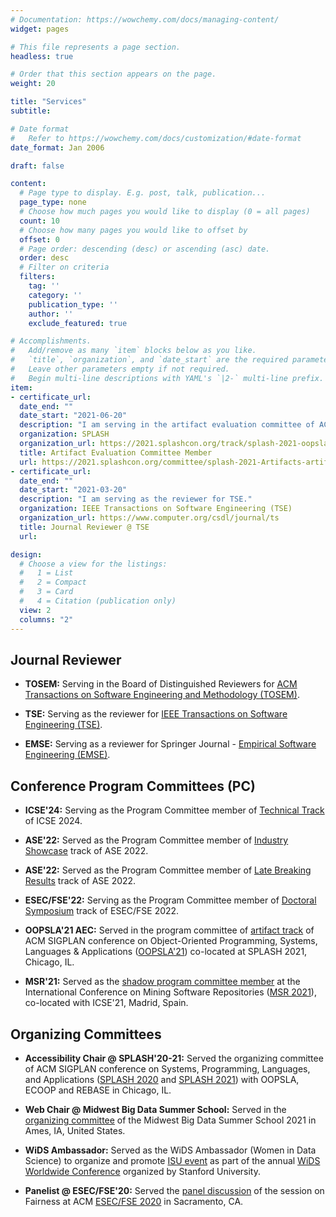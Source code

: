 ```yaml
---
# Documentation: https://wowchemy.com/docs/managing-content/
widget: pages

# This file represents a page section.
headless: true

# Order that this section appears on the page.
weight: 20

title: "Services"
subtitle:

# Date format
#   Refer to https://wowchemy.com/docs/customization/#date-format
date_format: Jan 2006

draft: false

content:
  # Page type to display. E.g. post, talk, publication...
  page_type: none
  # Choose how much pages you would like to display (0 = all pages)
  count: 10
  # Choose how many pages you would like to offset by
  offset: 0
  # Page order: descending (desc) or ascending (asc) date.
  order: desc
  # Filter on criteria
  filters:
    tag: ''
    category: ''
    publication_type: ''
    author: ''
    exclude_featured: true

# Accomplishments.
#   Add/remove as many `item` blocks below as you like.
#   `title`, `organization`, and `date_start` are the required parameters.
#   Leave other parameters empty if not required.
#   Begin multi-line descriptions with YAML's `|2-` multi-line prefix.
item:
- certificate_url:
  date_end: ""
  date_start: "2021-06-20"
  description: "I am serving in the artifact evaluation committee of ACM SIGPLAN conference on Object-Oriented Programming, Systems, Languages & Applications (OOPSLA'21) co-located at SPLASH 2021, Chicago, IL."
  organization: SPLASH
  organization_url: https://2021.splashcon.org/track/splash-2021-oopsla
  title: Artifact Evaluation Committee Member
  url: https://2021.splashcon.org/committee/splash-2021-Artifacts-artifact-evaluation-committee
- certificate_url:
  date_end: ""
  date_start: "2021-03-20"
  description: "I am serving as the reviewer for TSE."
  organization: IEEE Transactions on Software Engineering (TSE)
  organization_url: https://www.computer.org/csdl/journal/ts
  title: Journal Reviewer @ TSE
  url:

design:
  # Choose a view for the listings:
  #   1 = List
  #   2 = Compact
  #   3 = Card
  #   4 = Citation (publication only)
  view: 2
  columns: "2"
---
```

## Journal Reviewer

* **TOSEM:** Serving in the Board of Distinguished Reviewers for [ACM Transactions on Software Engineering and Methodology (TOSEM)](https://dl.acm.org/journal/tosem).

* **TSE:** Serving as the reviewer for [IEEE Transactions on Software Engineering (TSE)](https://www.computer.org/csdl/journal/ts).

* **EMSE:** Serving as a reviewer for Springer Journal - [Empirical Software Engineering (EMSE)](https://www.springer.com/journal/10664).


## Conference Program Committees (PC)

* **ICSE'24:** Serving as the Program Committee member of [Technical Track](https://conf.researchr.org/track/icse-2024/icse-2024-technical-track) of ICSE 2024.

* **ASE'22:** Served as the Program Committee member of [Industry Showcase](https://conf.researchr.org/track/ase-2022/ase-2022-industry-showcase) track of ASE 2022.

* **ASE'22:** Served as the Program Committee member of [Late Breaking Results](https://conf.researchr.org/committee/ase-2022/ase-2022-late-breaking-results-program-committee) track of ASE 2022.

* **ESEC/FSE'22:** Serving as the Program Committee member of [Doctoral Symposium](https://2022.esec-fse.org/committee/fse-2022-doctoral-symposium-program-committee) track of ESEC/FSE 2022.

* **OOPSLA'21 AEC:** Served in the program committee of [artifact track](https://2021.splashcon.org/committee/splash-2021-Artifacts-artifact-evaluation-committee) of ACM SIGPLAN conference on Object-Oriented Programming, Systems, Languages & Applications ([OOPSLA'21](https://2021.splashcon.org/track/splash-2021-oopsla)) co-located at SPLASH 2021, Chicago, IL.

* **MSR'21:** Served as the [shadow program committee member](https://2021.msrconf.org/committee/msr-2021-shadow-pc-shadow-pc-committee) at the International Conference on Mining Software Repositories ([MSR 2021](https://2021.msrconf.org/)), co-located with ICSE'21, Madrid, Spain.

## Organizing Committees

* **Accessibility Chair @ SPLASH'20-21:** Served the organizing committee of ACM SIGPLAN conference on Systems, Programming, Languages, and Applications ([SPLASH 2020](https://2020.splashcon.org/committee/splash-2020-organizing-committee) and [SPLASH 2021](https://2021.splashcon.org/committee/splash-2021-organizing-committee)) with OOPSLA, ECOOP and REBASE in Chicago, IL.

* **Web Chair @ Midwest Big Data Summer School:** Served in the [organizing committee](https://tads.research.iastate.edu/organizers) of the Midwest Big Data Summer School 2021 in Ames, IA, United States.

* **WiDS Ambassador:** Served as the WiDS Ambassador (Women in Data Science) to organize and promote [ISU event](https://www.cs.iastate.edu/wids-ames) as part of the annual [WiDS Worldwide Conference](https://www.widsconference.org/ambassadors-2022.html) organized by Stanford University.

* **Panelist @ ESEC/FSE'20:** Served the [panel discussion](https://2020.esec-fse.org/details/esecfse-2020-paper-presentations/16/Conversations-on-Fairness/) of the session on Fairness at ACM [ESEC/FSE 2020](https://2020.esec-fse.org/) in Sacramento, CA.


<!-- ## Journal Reviewer

#### {{< icon name="calendar-alt" pack="fas" >}} TSE
Serving as the reviewer for [IEEE Transactions on Software Engineering (TSE)](https://www.computer.org/csdl/journal/ts).

#### {{< icon name="calendar-alt" pack="fas" >}} TOSEM
Serving as a reviewer for [ACM Transactions on Software Engineering and Methodology (TOSEM)](https://dl.acm.org/journal/tosem).

#### {{< icon name="calendar-alt" pack="fas" >}} EMSE
Serving as a reviewer for Springer Journal - [Empirical Software Engineering (EMSE)](https://www.springer.com/journal/10664).


## Conference Program Committees

#### {{< icon name="calendar-alt" pack="fas" >}} PC Member @ ASE'22
Served as the Program Committee member of [Industry Showcase](https://conf.researchr.org/track/ase-2022/ase-2022-industry-showcase) track of ASE 2022.

#### {{< icon name="calendar-alt" pack="fas" >}} PC Member @ ASE'22
Served as the Program Committee member of [Late Breaking Results](https://conf.researchr.org/committee/ase-2022/ase-2022-late-breaking-results-program-committee) track of ASE 2022.


#### {{< icon name="calendar-alt" pack="fas" >}} PC Member @ ESEC/FSE'22
Serving as the Program Committee member of [Doctoral Symposium](https://2022.esec-fse.org/committee/fse-2022-doctoral-symposium-program-committee) track of ESEC/FSE 2022.

#### {{< icon name="calendar-alt" pack="fas" >}} Artifact Evaluation Committee @ OOPSLA'21 
Served in the program committee of [artifact track](https://2021.splashcon.org/committee/splash-2021-Artifacts-artifact-evaluation-committee) of ACM SIGPLAN conference on Object-Oriented Programming, Systems, Languages & Applications ([OOPSLA'21](https://2021.splashcon.org/track/splash-2021-oopsla)) co-located at SPLASH 2021, Chicago, IL.

#### {{< icon name="calendar-alt" pack="fas" >}} Shadow PC Member @ MSR'21
Served as the [shadow program committee member](https://2021.msrconf.org/committee/msr-2021-shadow-pc-shadow-pc-committee) at the International Conference on Mining Software Repositories ([MSR 2021](https://2021.msrconf.org/)), co-located with ICSE'21, Madrid, Spain.

## Organizing Committees

#### {{< icon name="calendar-alt" pack="fas" >}} Accessibility Chair @ SPLASH'20-21
Served the organizing committee of ACM SIGPLAN conference on Systems, Programming, Languages, and Applications ([SPLASH 2020](https://2020.splashcon.org/committee/splash-2020-organizing-committee) and [SPLASH 2021](https://2021.splashcon.org/committee/splash-2021-organizing-committee)) with OOPSLA, ECOOP and REBASE in Chicago, IL.

#### {{< icon name="calendar-alt" pack="fas" >}} Web Chair @ Midwest Big Data Summer School
Served in the [organizing committee](https://tads.research.iastate.edu/organizers) of the Midwest Big Data Summer School 2021 in Ames, IA, United States.

#### {{< icon name="calendar-alt" pack="fas" >}} WiDS Ambassador
Served as the WiDS Ambassador (Women in Data Science) to organize and promote [ISU event](https://www.cs.iastate.edu/wids-ames) as part of the annual [WiDS Worldwide Conference](https://www.widsconference.org/ambassadors-2022.html) organized by Stanford University.

#### {{< icon name="calendar-alt" pack="fas" >}} Panelist @ ESEC/FSE'20
Served the [panel discussion](https://2020.esec-fse.org/details/esecfse-2020-paper-presentations/16/Conversations-on-Fairness/) of the session on Fairness at ACM [ESEC/FSE 2020](https://2020.esec-fse.org/) in Sacramento, CA. -->

<!-- {{< icon name="calendar-alt" pack="fas" >}} **Vice Chair @ IEEE Student Branch:** I served as the vice chair of the IEEE Student Branch in Jahangirnagar University, Dhaka, Bangladesh in 2015. -->